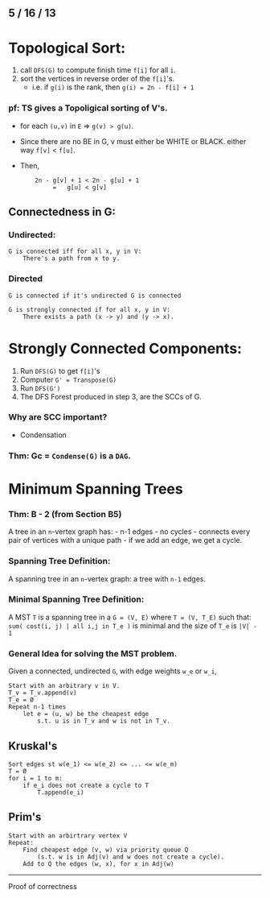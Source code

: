 ## 5 / 16 / 13

# Topological Sort:

1.  call `DFS(G)` to compute finish time `f[i]` for all `i`.
2.  sort the vertices in reverse order of the `f[i]`'s.
    * i.e. if `g(i)` is the rank, then `g(i) = 2n - f[i] + 1`

### pf:  TS gives a Topoligical sorting of V's.
*   for each `(u,v)` in `E` => `g(v) > g(u)`.

*   Since there are no BE in G, v must either be WHITE or BLACK.  either way `f[v]` < `f[u]`.

*   Then,

            2n - g[v] + 1 < 2n - g[u] + 1
                 =   g[u] < g[v]


## Connectedness in G:
### Undirected:

    G is connected iff for all x, y in V:
        There's a path from x to y.


### Directed

    G is connected if it's undirected G is connected

    G is strongly connected if for all x, y in V:
        There exists a path (x -> y) and (y -> x).


# Strongly Connected Components:

1.  Run `DFS(G)` to get `f[i]`'s
2.  Computer `G' = Transpose(G)`
3.  Run `DFS(G')`
4.  The DFS Forest produced in step 3,
    are the SCCs of G.


### Why are SCC important?

*   Condensation

### Thm: Gc = `Condense(G)` is a `DAG`.

# Minimum Spanning Trees

### Thm: B - 2 (from Section B5)
A tree in an `n`-vertex graph has:
    - n-1 edges
    - no cycles
    - connects every pair of vertices with a unique path
    - if we add an edge, we get a cycle.


### Spanning Tree Definition:

A spanning tree in an `n`-vertex graph: a tree with `n-1` edges.

### Minimal Spanning Tree Definition:

A MST `T` is a spanning tree in a `G = (V, E)` where `T = (V, T_E)` such that:
    `sum( cost(i, j) | all i,j in T_e )` is minimal
    and the size of `T_e` is `|V| - 1`

### General Idea for solving the MST problem.
Given a connected, undirected `G`, with edge weights `w_e` or `w_i`,

    Start with an arbitrary v in V.
    T_v = T_v.append(v)
    T_e = Ø
    Repeat n-1 times
        let e = (u, w) be the cheapest edge
            s.t. u is in T_v and w is not in T_v.

## Kruskal's

    Sort edges st w(e_1) <= w(e_2) <= ... <= w(e_m)
    T = Ø
    for i = 1 to m:
        if e_i does not create a cycle to T
            T.append(e_i)

## Prim's

    Start with an arbirtrary vertex V
    Repeat:
        Find cheapest edge (v, w) via priority queue Q
            (s.t. w is in Adj(v) and w does not create a cycle).
        Add to Q the edges (w, x), for x in Adj(w)

- - -
Proof of correctness


